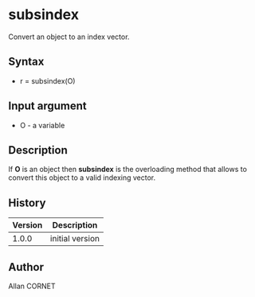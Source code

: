 

# subsindex

Convert an object to an index vector.

## Syntax

- r = subsindex(O)

## Input argument

 - O - a variable

## Description


  <p>If <b>O</b> is an object then <b>subsindex</b> is the overloading method that allows to convert this object to a valid indexing vector.</p>


## History

|Version|Description|
|------|------|
|1.0.0|initial version|


## Author

Allan CORNET



